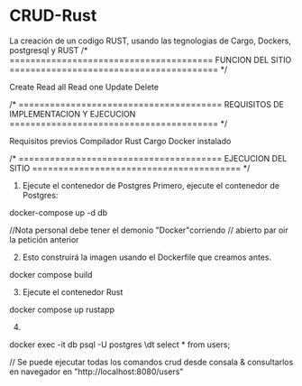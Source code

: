 # CRUD-Rust
La creación de un codigo RUST, usando las tegnologias de Cargo, Dockers, postgresql y RUST
/* =======================================
FUNCION DEL SITIO
======================================== */

Create
Read all
Read one
Update
Delete

/* =======================================
REQUISITOS DE IMPLEMENTACION Y EJECUCION
======================================== */

Requisitos previos
Compilador Rust 
Cargo
Docker instalado

/* =======================================
EJECUCION DEL SITIO
======================================== */

1) Ejecute el contenedor de Postgres
Primero, ejecute el contenedor de Postgres:

docker-compose up -d db

//Nota personal debe tener el demonio "Docker"corriendo // abierto par oir la petición anterior

2) Esto construirá la imagen usando el Dockerfile que creamos antes.

docker compose build

3) Ejecute el contenedor Rust

docker compose up rustapp

4) 
docker exec -it db psql -U postgres
\dt
select * from users;

// Se puede ejecutar todas los comandos crud desde consala & consultarlos en navegador en "http://localhost:8080/users"


